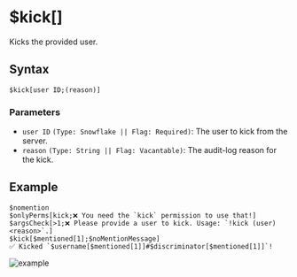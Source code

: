 # $kick[]
Kicks the provided user. 

## Syntax
```
$kick[user ID;(reason)]
```

### Parameters
- `user ID` `(Type: Snowflake || Flag: Required)`: The user to kick from the server.
- `reason` `(Type: String || Flag: Vacantable)`: The audit-log reason for the kick.

## Example
```
$nomention
$onlyPerms[kick;❌ You need the `kick` permission to use that!]
$argsCheck[>1;❌ Please provide a user to kick. Usage: `!kick (user) <reason>`.]
$kick[$mentioned[1];$noMentionMessage]
✅ Kicked `$username[$mentioned[1]]#$discriminator[$mentioned[1]]`!
```

![example](https://user-images.githubusercontent.com/69215413/123518740-4742a600-d675-11eb-8581-1707b6989203.png)
